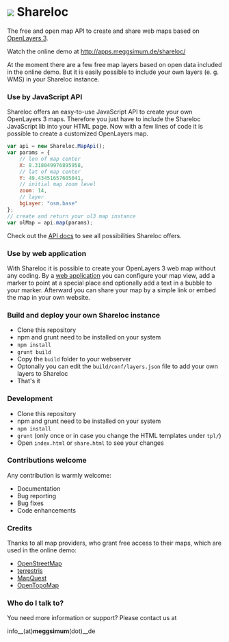 # ![](http://apps.meggsimum.de/shareloc/res/img/shareloc-logo-mini.png) Shareloc #

The free and open map API to create and share web maps based on
[OpenLayers 3](http://openlayers.org).

Watch the online demo at http://apps.meggsimum.de/shareloc/

At the moment there are a few free map layers based on open data included in the online demo. But it is easily possible to include your own layers (e. g. WMS) in your Shareloc instance.

### Use by JavaScript API ###

Shareloc offers an easy-to-use JavaScript API to create your own OpenLayers 3 maps. Therefore you just have to include the Shareloc JavaScript lib into your HTML page. Now with a few lines of code it is possible to create a customized OpenLayers map.

```javascript
var api = new Shareloc.MapApi();
var params = {
    // lon of map center
    X: 8.318049976895958,
    // lat of map center
    Y: 49.43451657605041,
    // initial map zoom level
    zoom: 14,
    // layer
    bgLayer: "osm.base"
};
// create and return your ol3 map instance
var olMap = api.map(params);

```
Check out the [API docs](http://meggsimum.github.io/shareloc/docs/) to see all
possibilities Shareloc offers.

### Use by web application ###

With Shareloc it is possible to create your OpenLayers 3 web map without any coding. By a [web application](http://apps.meggsimum.de/shareloc/) you can configure your map view, add a marker to point at a special place and optionally add a text in a bubble to your marker. Afterward you can share your map by a simple link or embed the map in your own website.

### Build and deploy your own Shareloc instance ###

* Clone this repository
* npm and grunt need to be installed on your system
* ``npm install``
* ``grunt build``
* Copy the ``build`` folder to your webserver
* Optonally you can edit the ``build/conf/layers.json`` file to add your own layers to Shareloc
* That's it

### Development ###

* Clone this repository
* npm and grunt need to be installed on your system
* ``npm install``
* ``grunt`` (only once or in case you change the HTML templates under ``tpl/``)
* Open ``index.html`` or ``share.html`` to see your changes

### Contributions welcome ###
Any contribution is warmly welcome:

* Documentation
* Bug reporting
* Bug fixes
* Code enhancements

### Credits ###
Thanks to all map providers, who grant free access to their maps, which are used in the online demo:

* [OpenStreetMap](http://www.openstreetmap.org/)
* [terrestris](http://terrestris.de/)
* [MapQuest](http://www.mapquest.com/)
* [OpenTopoMap](http://opentopomap.org/)


### Who do I talk to? ###
You need more information or support? Please contact us at

info__(at)__meggsimum__(dot)__de
